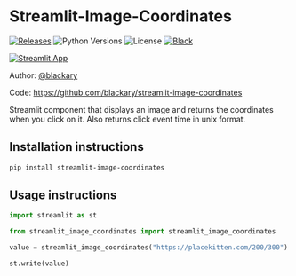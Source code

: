 # Streamlit-Image-Coordinates

[![Releases](https://img.shields.io/pypi/v/streamlit-image-coordinates)](https://pypi.org/project/streamlit-image-coordinates/)
![Python Versions](https://img.shields.io/pypi/pyversions/streamlit-image-coordinates.svg)
![License](https://img.shields.io/github/license/blackary/streamlit-image-coordinates)
[![Black](https://img.shields.io/badge/code%20style-black-000000.svg)](https://github.com/psf/black)

[![Streamlit App](https://static.streamlit.io/badges/streamlit_badge_black_white.svg)](https://image-coordinates.streamlit.app)

Author: [@blackary](https://github.com/blackary)

Code: https://github.com/blackary/streamlit-image-coordinates

Streamlit component that displays an image and returns the coordinates when you click on it.
Also returns click event time in unix format.

## Installation instructions

```sh
pip install streamlit-image-coordinates
```

## Usage instructions

```python
import streamlit as st

from streamlit_image_coordinates import streamlit_image_coordinates

value = streamlit_image_coordinates("https://placekitten.com/200/300")

st.write(value)
```
